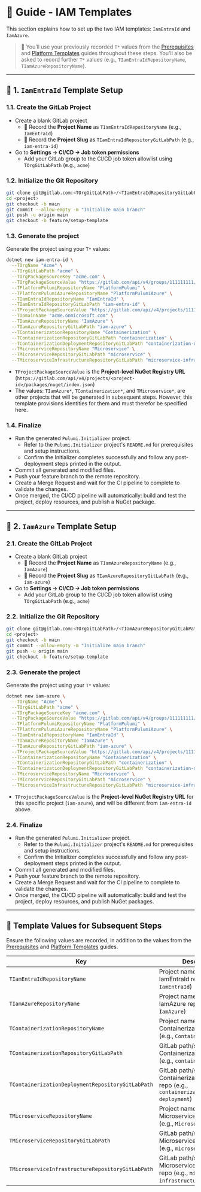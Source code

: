 # 📘 Guide - IAM Templates

This section explains how to set up the two IAM templates: `IamEntraId` and `IamAzure`.

> 📝 You’ll use your previously recorded `T*` values from the [Prerequisites](../../GUIDE_PREREQUISITES.md) and [Platform Templates](../Platform/GUIDE_PLATFORM_TEMPLATES.md) guides throughout these steps.
> You'll also be asked to record further `T*` values (e.g., `TIamEntraIdRepositoryName`, `TIamAzureRepositoryName`).

---

## 📂 1. `IamEntraId` Template Setup

### 1.1. Create the GitLab Project

- Create a blank GitLab project
    - 📝 Record the **Project Name** as `TIamEntraIdRepositoryName` (e.g., `IamEntraId`)
    - 📝 Record the **Project Slug** as `TIamEntraIdRepositoryGitLabPath` (e.g., `iam-entra-id`)
- Go to **Settings → CI/CD → Job token permissions**
    - Add your GitLab group to the CI/CD job token allowlist using `TOrgGitLabPath` (e.g., `acme`)

### 1.2. Initialize the Git Repository

```bash
git clone git@gitlab.com:<TOrgGitLabPath>/<TIamEntraIdRepositoryGitLabPath>.git
cd <project>
git checkout -b main
git commit --allow-empty -m "Initialize main branch"
git push -u origin main
git checkout -b feature/setup-template
```

### 1.3. Generate the project

Generate the project using your `T*` values:

```bash
dotnet new iam-entra-id \
  --TOrgName "Acme" \
  --TOrgGitLabPath "acme" \
  --TOrgPackageSourceKey "acme.com" \
  --TOrgPackageSourceValue "https://gitlab.com/api/v4/groups/111111111/-/packages/nuget/index.json" \
  --TPlatformPulumiRepositoryName "PlatformPulumi" \
  --TPlatformPulumiAzureRepositoryName "PlatformPulumiAzure" \
  --TIamEntraIdRepositoryName "IamEntraId" \
  --TIamEntraIdRepositoryGitLabPath "iam-entra-id" \
  --TProjectPackageSourceValue "https://gitlab.com/api/v4/projects/111111114/packages/nuget/index.json" \
  --TDomainName "acme.onmicrosoft.com" \
  --TIamAzureRepositoryName "IamAzure" \
  --TIamAzureRepositoryGitLabPath "iam-azure" \
  --TContainerizationRepositoryName "Containerization" \
  --TContainerizationRepositoryGitLabPath "containerization" \
  --TContainerizationDeploymentRepositoryGitLabPath "containerization-deployment" \
  --TMicroserviceRepositoryName "Microservice" \
  --TMicroserviceRepositoryGitLabPath "microservice" \
  --TMicroserviceInfrastructureRepositoryGitLabPath "microservice-infrastructure" 
```

- `TProjectPackageSourceValue` is the **Project-level NuGet Registry URL**  
  (`https://gitlab.com/api/v4/projects/<project-id>/packages/nuget/index.json`)
- The values: `TIamAzure*`, `TContainerization*`, and `TMicroservice*`, are other projects that will be generated in subsequent steps. However, this template provisions identities for them and must therefor be specified here.

### 1.4. Finalize

- Run the generated `Pulumi.Initializer` project.
  - Refer to the `Pulumi.Initializer` project's `README.md` for prerequisites and setup instructions.
  - Confirm the Initializer completes successfully and follow any post-deployment steps printed in the output.
- Commit all generated and modified files.
- Push your feature branch to the remote repository.
- Create a Merge Request and wait for the CI pipeline to complete to validate the changes.
- Once merged, the CI/CD pipeline will automatically: build and test the project, deploy resources, and publish a NuGet package.

---

## 📂 2. `IamAzure` Template Setup

### 2.1. Create the GitLab Project

- Create a blank GitLab project
    - 📝 Record the **Project Name** as `TIamAzureRepositoryName` (e.g., `IamAzure`)
    - 📝 Record the **Project Slug** as `TIamAzureRepositoryGitLabPath` (e.g., `iam-azure`)
- Go to **Settings → CI/CD → Job token permissions**
    - Add your GitLab group to the CI/CD job token allowlist using `TOrgGitLabPath` (e.g., `acme`)

### 2.2. Initialize the Git Repository

```bash
git clone git@gitlab.com:<TOrgGitLabPath>/<TIamAzureRepositoryGitLabPath>.git
cd <project>
git checkout -b main
git commit --allow-empty -m "Initialize main branch"
git push -u origin main
git checkout -b feature/setup-template
```

### 2.3. Generate the project

Generate the project using your `T*` values:

```bash
dotnet new iam-azure \
  --TOrgName "Acme" \
  --TOrgGitLabPath "acme" \
  --TOrgPackageSourceKey "acme.com" \
  --TOrgPackageSourceValue "https://gitlab.com/api/v4/groups/111111111/-/packages/nuget/index.json" \
  --TPlatformPulumiRepositoryName "PlatformPulumi" \
  --TPlatformPulumiAzureRepositoryName "PlatformPulumiAzure" \
  --TIamEntraIdRepositoryName "IamEntraId" \
  --TIamAzureRepositoryName "IamAzure" \
  --TIamAzureRepositoryGitLabPath "iam-azure" \
  --TProjectPackageSourceValue "https://gitlab.com/api/v4/projects/111111114/packages/nuget/index.json" \
  --TContainerizationRepositoryName "Containerization" \
  --TContainerizationRepositoryGitLabPath "containerization" \
  --TContainerizationDeploymentRepositoryGitLabPath "containerization-deployment" \
  --TMicroserviceRepositoryName "Microservice" \
  --TMicroserviceRepositoryGitLabPath "microservice" \
  --TMicroserviceInfrastructureRepositoryGitLabPath "microservice-infrastructure" 
```

- `TProjectPackageSourceValue` is the **Project-level NuGet Registry URL** for this specific project (`iam-azure`), and will be different from `iam-entra-id` above.

### 2.4. Finalize

- Run the generated `Pulumi.Initializer` project.
  - Refer to the `Pulumi.Initializer` project's `README.md` for prerequisites and setup instructions.
  - Confirm the Initializer completes successfully and follow any post-deployment steps printed in the output.
- Commit all generated and modified files.
- Push your feature branch to the remote repository.
- Create a Merge Request and wait for the CI pipeline to complete to validate the changes.
- Once merged, the CI/CD pipeline will automatically: build and test the project, deploy resources, and publish NuGet packages.

---

## 📝 Template Values for Subsequent Steps

Ensure the following values are recorded, in addition to the values from the [Prerequisites](../../GUIDE_PREREQUISITES.md) and [Platform Templates](../Platform/GUIDE_PLATFORM_TEMPLATES.md) guides.

| Key                                               | Description                                                                                    |
|---------------------------------------------------|------------------------------------------------------------------------------------------------|
| `TIamEntraIdRepositoryName`                       | Project name for the IamEntraId repository (e.g., `IamEntraId`)                                |
| `TIamAzureRepositoryName`                         | Project name for the IamAzure repository (e.g., `IamAzure`)                                    |
| `TContainerizationRepositoryName`                 | Project name for the Containerization repository (e.g., `Containerization`)                    |
| `TContainerizationRepositoryGitLabPath`           | GitLab path/slug for the Containerization repository (e.g., `containerization`)                |
| `TContainerizationDeploymentRepositoryGitLabPath` | GitLab path/slug for the ContainerizationDeployment repo (e.g., `containerization-deployment`) |
| `TMicroserviceRepositoryName`                     | Project name for the Microservice repository (e.g., `Microservice`)                            |
| `TMicroserviceRepositoryGitLabPath`               | GitLab path/slug for the Microservice repository (e.g., `microservice`)                        |
| `TMicroserviceInfrastructureRepositoryGitLabPath` | GitLab path/slug for the MicroserviceInfrastructure repo (e.g., `microservice-infrastructure`) |